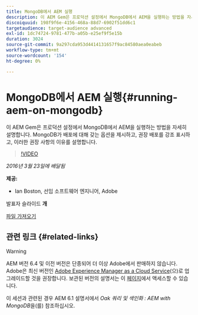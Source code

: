 ```yaml
---
title: MongoDB에서 AEM 실행
description: 이 AEM Gem은 프로덕션 설정에서 MongoDB에서 AEM을 실행하는 방법을 자세히 설명합니다. MongoDB가 배포에 대해 갖는 옵션을 제시하고, 권장 배포를 강조 표시하고, 이러한 권장 사항의 이유를 설명합니다.
discoiquuid: 198f9f6e-4156-468a-88d7-6902f51dd6c1
targetaudience: target-audience advanced
exl-id: 1dc74724-9781-477b-a05b-e25ef9f5e15b
duration: 3024
source-git-commit: 9a297cda953d4414131657f9ac84580aea0eabeb
workflow-type: tm+mt
source-wordcount: '154'
ht-degree: 0%

---
```


# MongoDB에서 AEM 실행{#running-aem-on-mongodb}

이 AEM Gem은 프로덕션 설정에서 MongoDB에서 AEM을 실행하는 방법을 자세히 설명합니다. MongoDB가 배포에 대해 갖는 옵션을 제시하고, 권장 배포를 강조 표시하고, 이러한 권장 사항의 이유를 설명합니다.

>[!VIDEO](https://video.tv.adobe.com/v/19304/?quality=9)

*2016년 3월 23일에 배달됨*

**제공:**

* Ian Boston, 선임 소프트웨어 엔지니어, Adobe

발표자 슬라이드 **개**

[파일 가져오기](assets/aem-gems-032316-onmongodb.pdf)

## 관련 링크 {#related-links}

>[!WARNING]
>
>AEM 버전 6.4 및 이전 버전은 단종되어 더 이상 Adobe에서 판매하지 않습니다.  Adobe은 최신 버전인 [Adobe Experience Manager as a Cloud Service](https://experienceleague.adobe.com/docs/experience-manager-cloud-service.html)(으)로 업그레이드할 것을 권장합니다.  보관된 버전의 설명서는 이 [페이지](https://experienceleague.adobe.com/docs/experience-manager-release-information/aem-release-updates/previous-updates/aem-previous-versions.html)에서 액세스할 수 있습니다.
>
>이 세션과 관련된 경우 AEM 6.1 설명서에서 *Oak 쿼리 및 색인화 : AEM with MongoDB*&#x200B;을(를) 참조하십시오.

<!--
[Get back to the Overview](https://helpx.adobe.com/experience-manager/kt/eseminars/gems/aem-index.html)
-->
